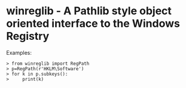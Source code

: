 # winreglib - A Pathlib style object oriented interface to the Windows Registry

Examples:

    > from winreglib import RegPath
    > p=RegPath(r'HKLM\Software')
    > for k in p.subkeys():
    >     print(k)
